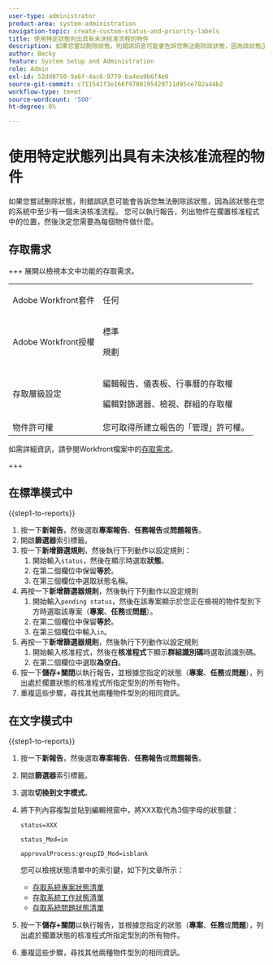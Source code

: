 ```yaml
---
user-type: administrator
product-area: system-administration
navigation-topic: create-custom-status-and-priority-labels
title: 使用特定狀態列出具有未決核准流程的物件
description: 如果您嘗試刪除狀態，則錯誤訊息可能會告訴您無法刪除該狀態，因為該狀態正用於系統中物件的未決核准流程。 如果您想要尋找並檢閱這些物件以決定您需要做什麼，您可以執行列出這些物件的報告。
author: Becky
feature: System Setup and Administration
role: Admin
exl-id: 52dd8750-9a6f-4ac6-9779-ba4ea9b6f4e0
source-git-commit: c711541f3e166f9700195420711d95ce782a44b2
workflow-type: tm+mt
source-wordcount: '500'
ht-degree: 0%

---
```


# 使用特定狀態列出具有未決核准流程的物件

如果您嘗試刪除狀態，則錯誤訊息可能會告訴您無法刪除該狀態，因為該狀態在您的系統中至少有一個未決核准流程。 您可以執行報告，列出物件在擱置核准程式中的位置，然後決定您需要為每個物件做什麼。

## 存取需求

+++ 展開以檢視本文中功能的存取需求。

<table style="table-layout:auto"> 
 <col> 
 <col> 
 <tbody> 
  <tr> 
   <td>Adobe Workfront套件</td> 
   <td><p>任何</p></td> 
  </tr> 
  <tr> 
   <td>Adobe Workfront授權</td> 
   <td>
     <p>標準</p>
     <p>規劃</p>
   </td> 
  </tr> 
  <tr> 
   <td>存取層級設定</td> 
   <td><p>編輯報告、儀表板、行事曆的存取權</p><p>編輯對篩選器、檢視、群組的存取權</p></td>
  </tr>
  <tr> 
   <td>物件許可權</td> 
   <td>您可取得所建立報告的「管理」許可權。</td>
  </tr>
 </tbody> 
</table>

如需詳細資訊，請參閱Workfront檔案中的[存取需求](/help/quicksilver/administration-and-setup/add-users/access-levels-and-object-permissions/access-level-requirements-in-documentation.md)。

+++

## 在標準模式中

{{step1-to-reports}}

1. 按一下&#x200B;**新報告**，然後選取&#x200B;**專案報告**、**任務報告**&#x200B;或&#x200B;**問題報告**。
1. 開啟&#x200B;**篩選器**&#x200B;索引標籤。
1. 按一下&#x200B;**新增篩選規則**，然後執行下列動作以設定規則：
   1. 開始輸入`status`，然後在顯示時選取&#x200B;**狀態**。
   1. 在第二個欄位中保留&#x200B;**等於**。
   1. 在第三個欄位中選取狀態名稱。
1. 再按一下&#x200B;**新增篩選器規則**，然後執行下列動作以設定規則
   1. 開始輸入`pending status`，然後在該專案顯示於您正在檢視的物件型別下方時選取該專案（**專案**、**任務**&#x200B;或&#x200B;**問題**）。
   1. 在第二個欄位中保留&#x200B;**等於**。
   1. 在第三個欄位中輸入`in`。
1. 再按一下&#x200B;**新增篩選器規則**，然後執行下列動作以設定規則
   1. 開始輸入核准程式，然後在&#x200B;**核准程式**&#x200B;下顯示&#x200B;**群組識別碼**&#x200B;時選取該識別碼。
   1. 在第二個欄位中選取&#x200B;**為空白**。
1. 按一下&#x200B;**儲存+關閉**&#x200B;以執行報告，並根據您指定的狀態（**專案**、**任務**&#x200B;或&#x200B;**問題**），列出處於擱置狀態的核准程式所指定型別的所有物件。
1. 重複這些步驟，尋找其他兩種物件型別的相同資訊。


## 在文字模式中

{{step1-to-reports}}

1. 按一下&#x200B;**新報告**，然後選取&#x200B;**專案報告**、**任務報告**&#x200B;或&#x200B;**問題報告**。
1. 開啟&#x200B;**篩選器**&#x200B;索引標籤。
1. 選取&#x200B;**切換到文字模式**。
1. 將下列內容複製並貼到編輯視窗中，將XXX取代為3個字母的狀態鍵：

   `status=XXX`

   `status_Mod=in`

   `approvalProcess:groupID_Mod=isblank`

   您可以檢視狀態清單中的索引鍵，如下列文章所示：
   * [存取系統專案狀態清單](project-statuses.md)
   * [存取系統工作狀態清單](task-statuses.md)
   * [存取系統問題狀態清單](issue-statuses.md)

1. 按一下&#x200B;**儲存+關閉**&#x200B;以執行報告，並根據您指定的狀態（**專案**、**任務**&#x200B;或&#x200B;**問題**），列出處於擱置狀態的核准程式所指定型別的所有物件。
1. 重複這些步驟，尋找其他兩種物件型別的相同資訊。
